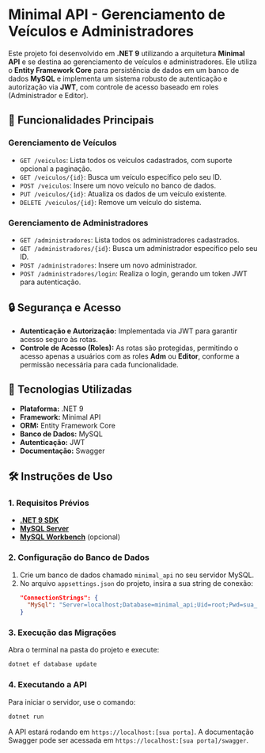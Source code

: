 # Minimal API - Gerenciamento de Veículos e Administradores

Este projeto foi desenvolvido em **.NET 9** utilizando a arquitetura **Minimal API** e se destina ao gerenciamento de veículos e administradores. Ele utiliza o **Entity Framework Core** para persistência de dados em um banco de dados **MySQL** e implementa um sistema robusto de autenticação e autorização via **JWT**, com controle de acesso baseado em roles (Administrador e Editor).

## 🧾 Funcionalidades Principais

### Gerenciamento de Veículos

- `GET /veiculos`: Lista todos os veículos cadastrados, com suporte opcional a paginação.
- `GET /veiculos/{id}`: Busca um veículo específico pelo seu ID.
- `POST /veiculos`: Insere um novo veículo no banco de dados.
- `PUT /veiculos/{id}`: Atualiza os dados de um veículo existente.
- `DELETE /veiculos/{id}`: Remove um veículo do sistema.

### Gerenciamento de Administradores

- `GET /administradores`: Lista todos os administradores cadastrados.
- `GET /administradores/{id}`: Busca um administrador específico pelo seu ID.
- `POST /administradores`: Insere um novo administrador.
- `POST /administradores/login`: Realiza o login, gerando um token JWT para autenticação.

## 🔒 Segurança e Acesso

- **Autenticação e Autorização:** Implementada via JWT para garantir acesso seguro às rotas.
- **Controle de Acesso (Roles):** As rotas são protegidas, permitindo o acesso apenas a usuários com as roles **Adm** ou **Editor**, conforme a permissão necessária para cada funcionalidade.

## 🚀 Tecnologias Utilizadas

- **Plataforma:** .NET 9
- **Framework:** Minimal API
- **ORM:** Entity Framework Core
- **Banco de Dados:** MySQL
- **Autenticação:** JWT
- **Documentação:** Swagger

## 🛠️ Instruções de Uso

### 1. Requisitos Prévios

- **[.NET 9 SDK](https://dotnet.microsoft.com/download/dotnet/9.0)**
- **[MySQL Server](https://www.mysql.com/downloads/)**
- **[MySQL Workbench](https://www.mysql.com/products/workbench/)** (opcional)


### 2. Configuração do Banco de Dados

1. Crie um banco de dados chamado `minimal_api` no seu servidor MySQL.
2. No arquivo `appsettings.json` do projeto, insira a sua string de conexão:
   ```json
   "ConnectionStrings": {
     "MySql": "Server=localhost;Database=minimal_api;Uid=root;Pwd=sua_senha;"
   }
   ```

   
### 3. Execução das Migrações

Abra o terminal na pasta do projeto e execute:

```bash
dotnet ef database update
```


### 4. Executando a API

Para iniciar o servidor, use o comando:

```bash
dotnet run
```
A API estará rodando em `https://localhost:[sua porta]`. A documentação Swagger pode ser 
acessada em `https://localhost:[sua porta]/swagger`.

